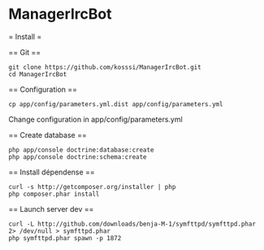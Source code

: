 ManagerIrcBot
=============

= Install =

== Git ==

    git clone https://github.com/kosssi/ManagerIrcBot.git
    cd ManagerIrcBot

== Configuration ==

    cp app/config/parameters.yml.dist app/config/parameters.yml

Change configuration in app/config/parameters.yml

== Create database ==

    php app/console doctrine:database:create
    php app/console doctrine:schema:create

== Install dépendense ==

    curl -s http://getcomposer.org/installer | php
    php composer.phar install

== Launch server dev ==

    curl -L http://github.com/downloads/benja-M-1/symfttpd/symfttpd.phar 2> /dev/null > symfttpd.phar
    php symfttpd.phar spawn -p 1872